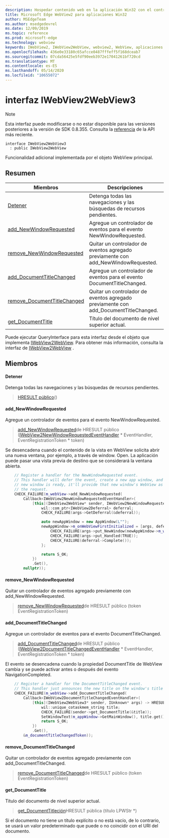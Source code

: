 ```yaml
---
description: Hospedar contenido web en la aplicación Win32 con el control Microsoft Edge WebView2
title: Microsoft Edge WebView2 para aplicaciones Win32
author: MSEdgeTeam
ms.author: msedgedevrel
ms.date: 12/09/2019
ms.topic: reference
ms.prod: microsoft-edge
ms.technology: webview
keywords: IWebView2, IWebView2WebView, webview2, WebView, aplicaciones Win32, Win32, Edge
ms.openlocfilehash: 436e0e33180c65afcce0487fffeff5f168dceab7
ms.sourcegitcommit: 07cda56425e5fdf90eeb3972e17041261bf720cd
ms.translationtype: MT
ms.contentlocale: es-ES
ms.lasthandoff: 05/14/2020
ms.locfileid: "10655072"
---
```

# interfaz IWebView2WebView3 

> [!NOTE]
> Esta interfaz puede modificarse o no estar disponible para las versiones posteriores a la versión de SDK 0.8.355. Consulta la [referencia](../../../webview2-api-reference.md) de la API más reciente.

```
interface IWebView2WebView3
  : public IWebView2WebView
```

Funcionalidad adicional implementada por el objeto WebView principal.

## Resumen

 Miembros                        | Descripciones
--------------------------------|---------------------------------------------
[Detener](#stop) | Detenga todas las navegaciones y las búsquedas de recursos pendientes.
[add_NewWindowRequested](#add_newwindowrequested) | Agregue un controlador de eventos para el evento NewWindowRequested.
[remove_NewWindowRequested](#remove_newwindowrequested) | Quitar un controlador de eventos agregado previamente con add_NewWindowRequested.
[add_DocumentTitleChanged](#add_documenttitlechanged) | Agregue un controlador de eventos para el evento DocumentTitleChanged.
[remove_DocumentTitleChanged](#remove_documenttitlechanged) | Quitar un controlador de eventos agregado previamente con add_DocumentTitleChanged.
[get_DocumentTitle](#get_documenttitle) | Título del documento de nivel superior actual.

Puede ejecutar QueryInterface para esta interfaz desde el objeto que implementa [IWebView2WebView](IWebView2WebView.md). Para obtener más información, consulta la interfaz de [IWebView2WebView](IWebView2WebView.md) .

## Miembros

#### Detener 

Detenga todas las navegaciones y las búsquedas de recursos pendientes.

> [HRESULT público](#stop)()

#### add_NewWindowRequested 

Agregue un controlador de eventos para el evento NewWindowRequested.

> [add_NewWindowRequested](#add_newwindowrequested)de HRESULT público ([IWebView2NewWindowRequestedEventHandler](IWebView2NewWindowRequestedEventHandler.md) * EventHandler, EventRegistrationToken * token)

Se desencadena cuando el contenido de la vista en WebView solicita abrir una nueva ventana, por ejemplo, a través de window. Open. La aplicación puede pasar una vista previa de destino que se considerará la ventana abierta.

```cpp
    // Register a handler for the NewWindowRequested event.
    // This handler will defer the event, create a new app window, and then once the
    // new window is ready, it'll provide that new window's WebView as the response to
    // the request.
    CHECK_FAILURE(m_webView->add_NewWindowRequested(
        Callback<IWebView2NewWindowRequestedEventHandler>(
            [this](IWebView2WebView* sender, IWebView2NewWindowRequestedEventArgs* args) {
                wil::com_ptr<IWebView2Deferral> deferral;
                CHECK_FAILURE(args->GetDeferral(&deferral));

                auto newAppWindow = new AppWindow(L"");
                newAppWindow->m_onWebViewFirstInitialized = [args, deferral, newAppWindow]() {
                    CHECK_FAILURE(args->put_NewWindow(newAppWindow->m_webView.get()));
                    CHECK_FAILURE(args->put_Handled(TRUE));
                    CHECK_FAILURE(deferral->Complete());
                };

                return S_OK;
            })
            .Get(),
        nullptr));
```

#### remove_NewWindowRequested 

Quitar un controlador de eventos agregado previamente con add_NewWindowRequested.

> [remove_NewWindowRequested](#remove_newwindowrequested)de HRESULT público (token EventRegistrationToken)

#### add_DocumentTitleChanged 

Agregue un controlador de eventos para el evento DocumentTitleChanged.

> [add_DocumentTitleChanged](#add_documenttitlechanged)de HRESULT público ([IWebView2DocumentTitleChangedEventHandler](IWebView2DocumentTitleChangedEventHandler.md) * EventHandler, EventRegistrationToken * token)

El evento se desencadena cuando la propiedad DocumentTitle de WebView cambia y se puede activar antes o después del evento NavigationCompleted.

```cpp
    // Register a handler for the DocumentTitleChanged event.
    // This handler just announces the new title on the window's title bar.
    CHECK_FAILURE(m_webView->add_DocumentTitleChanged(
        Callback<IWebView2DocumentTitleChangedEventHandler>(
            [this](IWebView2WebView3* sender, IUnknown* args) -> HRESULT {
                wil::unique_cotaskmem_string title;
                CHECK_FAILURE(sender->get_DocumentTitle(&title));
                SetWindowText(m_appWindow->GetMainWindow(), title.get());
                return S_OK;
            })
            .Get(),
        &m_documentTitleChangedToken));
```

#### remove_DocumentTitleChanged 

Quitar un controlador de eventos agregado previamente con add_DocumentTitleChanged.

> [remove_DocumentTitleChanged](#remove_documenttitlechanged)de HRESULT público (token EventRegistrationToken)

#### get_DocumentTitle 

Título del documento de nivel superior actual.

> [get_DocumentTitleción](#get_documenttitle)HRESULT pública (título LPWStr *)

Si el documento no tiene un título explícito o no está vacío, de lo contrario, se usará un valor predeterminado que puede o no coincidir con el URI del documento.


